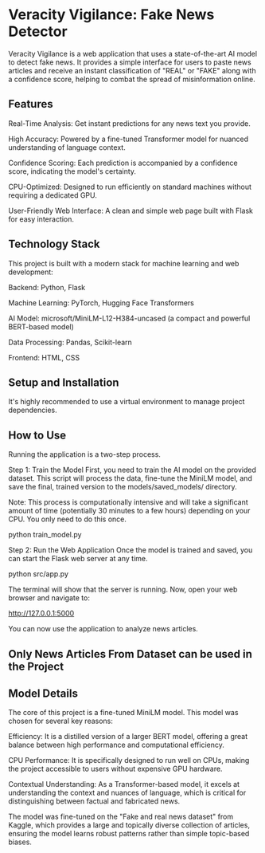 # Veracity Vigilance: Fake News Detector

Veracity Vigilance is a web application that uses a state-of-the-art AI model to detect fake news. It provides a simple interface for users to paste news articles and receive an instant classification of "REAL" or "FAKE" along with a confidence score, helping to combat the spread of misinformation online.

## Features

Real-Time Analysis: Get instant predictions for any news text you provide.

High Accuracy: Powered by a fine-tuned Transformer model for nuanced understanding of language context.

Confidence Scoring: Each prediction is accompanied by a confidence score, indicating the model's certainty.

CPU-Optimized: Designed to run efficiently on standard machines without requiring a dedicated GPU.

User-Friendly Web Interface: A clean and simple web page built with Flask for easy interaction.

## Technology Stack

This project is built with a modern stack for machine learning and web development:

Backend: Python, Flask

Machine Learning: PyTorch, Hugging Face Transformers

AI Model: microsoft/MiniLM-L12-H384-uncased (a compact and powerful BERT-based model)

Data Processing: Pandas, Scikit-learn

Frontend: HTML, CSS

## Setup and Installation

It's highly recommended to use a virtual environment to manage project dependencies.

## How to Use

Running the application is a two-step process.

Step 1: Train the Model
First, you need to train the AI model on the provided dataset. This script will process the data, fine-tune the MiniLM model, and save the final, trained version to the models/saved_models/ directory.

Note: This process is computationally intensive and will take a significant amount of time (potentially 30 minutes to a few hours) depending on your CPU. You only need to do this once.

python train_model.py

Step 2: Run the Web Application
Once the model is trained and saved, you can start the Flask web server at any time.

python src/app.py

The terminal will show that the server is running. Now, open your web browser and navigate to:

http://127.0.0.1:5000

You can now use the application to analyze news articles.
## Only News Articles From Dataset can be used in the Project 

## Model Details

The core of this project is a fine-tuned MiniLM model. This model was chosen for several key reasons:

Efficiency: It is a distilled version of a larger BERT model, offering a great balance between high performance and computational efficiency.

CPU Performance: It is specifically designed to run well on CPUs, making the project accessible to users without expensive GPU hardware.

Contextual Understanding: As a Transformer-based model, it excels at understanding the context and nuances of language, which is critical for distinguishing between factual and fabricated news.

The model was fine-tuned on the "Fake and real news dataset" from Kaggle, which provides a large and topically diverse collection of articles, ensuring the model learns robust patterns rather than simple topic-based biases.
